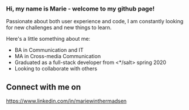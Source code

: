 ### Hi, my name is Marie - welcome to my github page!

Passionate about both user experience and code, I am constantly looking for new challenges and new things to learn. 

Here's a little something about me: 
- BA in Communication and IT
- MA in Cross-media Communication
- Graduated as a full-stack developer from <*/salt> spring 2020
- Looking to collaborate with others

## Connect with me on
https://www.linkedin.com/in/mariewinthermadsen
